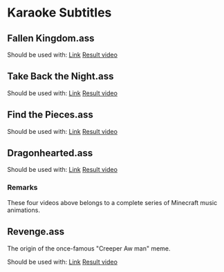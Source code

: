 # Karaoke Subtitles

## Fallen Kingdom.ass

Should be used with: [Link](https://www.youtube.com/watch?v=I-sH53vXP2)
[Result video](https://www.bilibili.com/video/BV1Ys411E7X3/)

## Take Back the Night.ass

Should be used with: [Link](https://www.youtube.com/watch?v=Kwwl9jiJ1A4)
[Result video](https://www.bilibili.com/video/av26239357)

## Find the Pieces.ass

Should be used with: [Link](https://www.youtube.com/watch?v=Lyu7-Jcyl_8)
[Result video](https://www.bilibili.com/video/av26239117)

## Dragonhearted.ass

Should be used with: [Link](https://www.youtube.com/watch?v=07rtl-zcQhg)
[Result video](https://www.bilibili.com/video/av26516357?spm_id_from=333.788.b_765f64657363.3)

### Remarks

These four videos above belongs to a complete series of Minecraft music animations.

## Revenge.ass

The origin of the once-famous "Creeper Aw man" meme.

Should be used with: [Link](https://www.youtube.com/watch?v=cPJUBQd-PNM)
[Result video](https://www.bilibili.com/video/BV1xs41137bh/)
